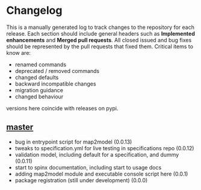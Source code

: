 # Changelog

This is a manually generated log to track changes to the repository for each release. 
Each section should include general headers such as **Implemented enhancements** 
and **Merged pull requests**. All closed issued and bug fixes should be 
represented by the pull requests that fixed them.
Critical items to know are:

 - renamed commands
 - deprecated / removed commands
 - changed defaults
 - backward incompatible changes
 - migration guidance
 - changed behaviour

versions here coincide with releases on pypi.

## [master](https://github.com/openschemas/openschemas-python/tree/master)
 - bug in entrypoint script for map2model (0.0.13)
 - tweaks to specification.yml for live testing in specifications repo (0.0.12)
 - validation model, including default for a specification, and dummy (0.0.11)
 - start to spinx documentation, including start to usage docs
 - adding map2model module and executable console script here (0.0.1)
 - package registration (still under development) (0.0.0)
